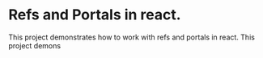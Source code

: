 # Refs and Portals in react.

This project demonstrates how to work with refs and portals in react.
This project demons